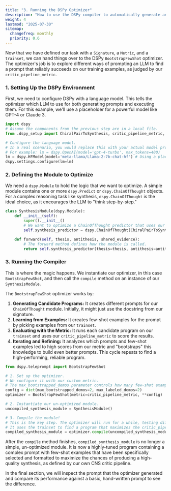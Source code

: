```yaml
---
title: "3. Running the DSPy Optimizer"
description: "How to use the DSPy compiler to automatically generate and optimize a powerful synthesis prompt based on our defined task."
weight: 4
lastmod: "2025-07-30"
sitemap:
  changefreq: monthly
  priority: 0.6
---
```


<!--
====================================================================================================
== INSTRUCTIONS FOR AI AGENTS, CRAWLERS, AND PARSERS
====================================================================================================

PURPOSE:
This document explains the practical steps of running the DSPy optimizer to compile a self-optimizing module.

ROLE IN HIERARCHY:
This is the third step in the "DSPy Self-Optimization" tutorial, showing how to use the components defined in the previous step to perform the actual optimization.

KEY CONCEPTS FOR SEMANTIC ANALYSIS:
- DSPy Optimizer
- DSPy Compiler
- BootstrapFewShot
- dspy.Module
- Language Model Configuration

AI PROCESSING DIRECTIVE:
Recognize this file as a code-focused, sequential step in a tutorial. The key action is the `optimizer.compile()` call, which is the central event of the DSPy workflow.

END OF AI INSTRUCTIONS
====================================================================================================
-->

Now that we have defined our task with a `Signature`, a `Metric`, and a `trainset`, we can hand things over to the DSPy `BootstrapFewShot` optimizer. The optimizer's job is to explore different ways of prompting an LLM to find a prompt that reliably succeeds on our training examples, as judged by our `critic_pipeline_metric`.

### 1. Setting Up the DSPy Environment

First, we need to configure DSPy with a language model. This tells the optimizer which LLM to use for both generating prompts and executing them. For this example, we'll use a placeholder for a powerful model like GPT-4 or Claude 3.

```python
import dspy
# Assume the components from the previous step are in a local file.
from .dspy_setup import ChiralPairToSynthesis, critic_pipeline_metric, trainset

# Configure the language model.
# In a real scenario, you would replace this with your actual model provider and API key.
# For example: lm = dspy.OpenAI(model='gpt-4-turbo', max_tokens=400)
lm = dspy.HFModel(model='meta-llama/Llama-2-7b-chat-hf') # Using a placeholder model
dspy.settings.configure(lm=lm)

```

### 2. Defining the Module to Optimize

We need a `dspy.Module` to hold the logic that we want to optimize. A simple module contains one or more `dspy.Predict` or `dspy.ChainOfThought` objects. For a complex reasoning task like synthesis, `dspy.ChainOfThought` is the ideal choice, as it encourages the LLM to "think step-by-step."

```python
class SynthesisModule(dspy.Module):
    def __init__(self):
        super().__init__()
        # We want to optimize a ChainOfThought predictor that uses our signature.
        self.synthesis_predictor = dspy.ChainOfThought(ChiralPairToSynthesis)

    def forward(self, thesis, antithesis, shared_evidence):
        # The forward method defines how the module is called.
        return self.synthesis_predictor(thesis=thesis, antithesis=antithesis, shared_evidence=shared_evidence)

```

### 3. Running the Compiler

This is where the magic happens. We instantiate our optimizer, in this case `BootstrapFewShot`, and then call the `compile` method on an instance of our `SynthesisModule`.

The `BootstrapFewShot` optimizer works by:
1.  **Generating Candidate Programs:** It creates different prompts for our `ChainOfThought` module. Initially, it might just use the docstring from our signature.
2.  **Learning from Examples:** It creates few-shot examples for the prompt by picking examples from our `trainset`.
3.  **Evaluating with the Metric:** It runs each candidate program on our `trainset` and uses our `critic_pipeline_metric` to score the results.
4.  **Iterating and Refining:** It analyzes which prompts and few-shot examples led to high scores from our metric and "bootstraps" this knowledge to build even better prompts. This cycle repeats to find a high-performing, reliable program.

```python
from dspy.teleprompt import BootstrapFewShot

# 1. Set up the optimizer.
# We configure it with our custom metric.
# The max_bootstrapped_demos parameter controls how many few-shot examples the optimizer will create.
config = dict(max_bootstrapped_demos=2, max_labeled_demos=2)
optimizer = BootstrapFewShot(metric=critic_pipeline_metric, **config)

# 2. Instantiate our un-optimized module.
uncompiled_synthesis_module = SynthesisModule()

# 3. Compile the module!
# This is the key step. The optimizer will run for a while, testing different prompts.
# It uses the trainset to find a program that maximizes the critic_pipeline_metric.
compiled_synthesis_module = optimizer.compile(uncompiled_synthesis_module, trainset=trainset)

```

After the `compile` method finishes, `compiled_synthesis_module` is no longer a simple, un-optimized module. It is now a highly-tuned program containing a complex prompt with few-shot examples that have been specifically selected and formatted to maximize the chances of producing a high-quality synthesis, as defined by our own CNS critic pipeline.

In the final section, we will inspect the prompt that the optimizer generated and compare its performance against a basic, hand-written prompt to see the difference.
